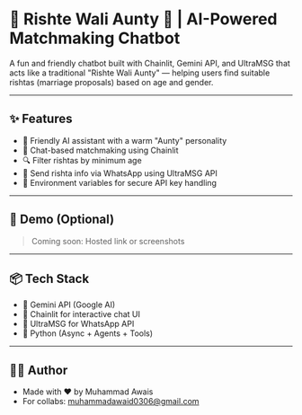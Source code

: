 # 💍 Rishte Wali Aunty 🤖 | AI-Powered Matchmaking Chatbot

A fun and friendly chatbot built with Chainlit, Gemini API, and UltraMSG that acts like a traditional "Rishte Wali Aunty" — helping users find suitable rishtas (marriage proposals) based on age and gender.

---

## ✨ Features

- 🧕 Friendly AI assistant with a warm "Aunty" personality
- 💬 Chat-based matchmaking using Chainlit
- 🔍 Filter rishtas by minimum age
- 📲 Send rishta info via WhatsApp using UltraMSG API
- 🔐 Environment variables for secure API key handling

---

## 🚀 Demo (Optional)

> Coming soon: Hosted link or screenshots

---

## 📦 Tech Stack

- 🧠 Gemini API (Google AI)
- 🧪 Chainlit for interactive chat UI
- 📡 UltraMSG for WhatsApp API
- 🐍 Python (Async + Agents + Tools)

---

## 👨‍💻 Author

- Made with ❤️ by Muhammad Awais
- For collabs: muhammadawaid0306@gmail.com
